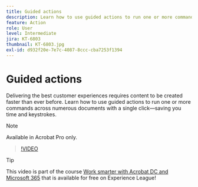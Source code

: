```yaml
---
title: Guided actions
description: Learn how to use guided actions to run one or more commands across numerous documents with a single click
feature: Action
role: User
level: Intermediate
jira: KT-6803
thumbnail: KT-6803.jpg
exl-id: d932f20e-7e7c-4087-8ccc-cba7253f1394
---
```

# Guided actions

Delivering the best customer experiences requires content to be created faster than ever before. Learn how to use guided actions to run one or more commands across numerous documents with a single click—saving you time and keystrokes.

>[!NOTE]
>
>Available in Acrobat Pro only.

>[!VIDEO](https://video.tv.adobe.com/v/3433138?quality=12&learn=on&hidetitle=true)

>[!TIP]
>
>This video is part of the course [Work smarter with Acrobat DC and Microsoft 365](https://experienceleague.adobe.com/?recommended=Acrobat-U-1-2021.microsoft365) that is available for free on Experience League!
